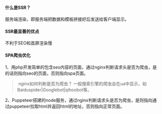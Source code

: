 #### 什么是SSR？
服务端渲染，即服务端把数据和模板拼接好后发送给客户端显示。

#### SSR最显著的优点
不利于SEO和首屏渲染慢

#### SPA爬虫优化
1、用php开发简单的包含seo内容的页面，通过nginx判断请求头是否为爬虫，是的话则指向seo的页面，否则指向spa页面。
> nginx如何判断是否为爬虫？
> 一般搜索引擎的爬虫会在ua中显示，如 Baiduspider|Googlebot|qihoobot等。

2、Puppeteer搭建的node服务，通过nginx判断请求头是否为爬虫，是则指向通过puppeteer拉取html并返回html的地址，否则指向正常页面。
